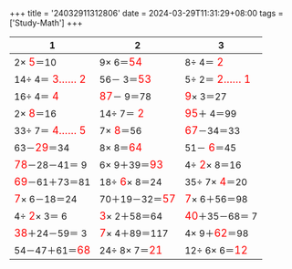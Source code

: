 +++ 
title = '24032911312806' 
date = 2024-03-29T11:31:29+08:00 
tags = ['Study-Math'] 
+++ 

1 | 2 | 3 
-- | -- | -- 
 2×<font color=red size=4> 5</font>＝10 |  9× 6＝<font color=red size=4>54</font> |  8÷ 4＝<font color=red size=4> 2</font> 
14÷ 4＝<font color=red size=4> 3…… 2</font> | 56－ 3＝<font color=red size=4>53</font> |  5÷ 2＝<font color=red size=4> 2…… 1</font> 
16÷ 4＝<font color=red size=4> 4</font> | <font color=red size=4>87</font>－ 9＝78 | <font color=red size=4> 9</font>× 3＝27 
 2×<font color=red size=4> 8</font>＝16 | 14÷ 7＝<font color=red size=4> 2</font> | <font color=red size=4>95</font>＋ 4＝99 
33÷ 7＝<font color=red size=4> 4…… 5</font> |  7×<font color=red size=4> 8</font>＝56 | <font color=red size=4>67</font>－34＝33 
63－<font color=red size=4>29</font>＝34 |  8× 8＝<font color=red size=4>64</font> | 51－<font color=red size=4> 6</font>＝45 
<font color=red size=4>78</font>－28－41＝ 9 |  6× 9＋39＝<font color=red size=4>93</font> |  4÷<font color=red size=4> 2</font>× 8＝16 
<font color=red size=4>69</font>－61＋73＝81 | 18÷<font color=red size=4> 6</font>× 8＝24 | 35÷ 7×<font color=red size=4> 4</font>＝20 
<font color=red size=4> 7</font>× 6－18＝24 | 70＋19－32＝<font color=red size=4>57</font> | <font color=red size=4> 7</font>× 6＋56＝98 
 4÷<font color=red size=4> 2</font>× 3＝ 6 | <font color=red size=4> 3</font>× 2＋58＝64 | <font color=red size=4>40</font>＋35－68＝ 7 
<font color=red size=4>38</font>＋24－59＝ 3 | <font color=red size=4> 7</font>× 4＋89＝117 |  4× 9＋<font color=red size=4>62</font>＝98 
54－47＋61＝<font color=red size=4>68</font> | 24÷ 8× 7＝<font color=red size=4>21</font> | 12÷ 6× 6＝<font color=red size=4>12</font> 

